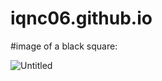 # iqnc06.github.io

#image of a black square:

![Untitled](https://github.com/user-attachments/assets/058657e1-a198-4edb-9200-a1c7bf4a689e)
